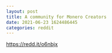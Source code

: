 ```yaml
--- 
layout: post 
title: A community for Monero Creators 
date: 2021-06-23 1624486445 
categories: reddit 
--- 
```

https://redd.it/o6nbjx